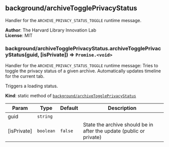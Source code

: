 <a name="module_background/archiveTogglePrivacyStatus"></a>

## background/archiveTogglePrivacyStatus
Handler for the `ARCHIVE_PRIVACY_STATUS_TOGGLE` runtime message.

**Author**: The Harvard Library Innovation Lab  
**License**: MIT  
<a name="module_background/archiveTogglePrivacyStatus.archiveTogglePrivacyStatus"></a>

### background/archiveTogglePrivacyStatus.archiveTogglePrivacyStatus(guid, [isPrivate]) ⇒ <code>Promise.&lt;void&gt;</code>
Handler for the `ARCHIVE_PRIVACY_STATUS_TOGGLE` runtime message: 
Tries to toggle the privacy status of a given archive.
Automatically updates timeline for the current tab.

Triggers a loading status.

**Kind**: static method of [<code>background/archiveTogglePrivacyStatus</code>](#module_background/archiveTogglePrivacyStatus)  

| Param | Type | Default | Description |
| --- | --- | --- | --- |
| guid | <code>string</code> |  |  |
| [isPrivate] | <code>boolean</code> | <code>false</code> | State the archive should be in after the update (public or private) |

